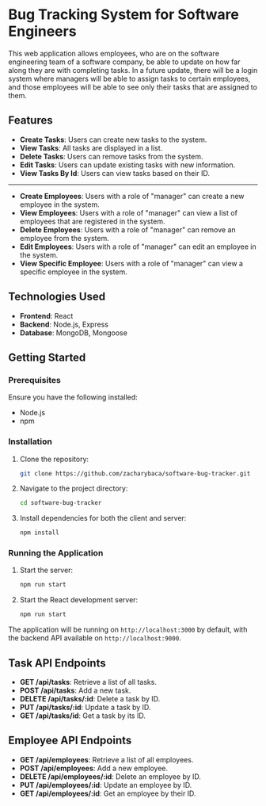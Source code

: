 

# Bug Tracking System for Software Engineers

This web application allows employees, who are on the software engineering team of a software company, be able to update on how far along they are with completing tasks. In a future update, there will be a login system where managers will be able to assign tasks to certain employees, and those employees will be able to see only their tasks that are assigned to them.

## Features

- **Create Tasks**: Users can create new tasks to the system.
- **View Tasks**: All tasks are displayed in a list.
- **Delete Tasks**: Users can remove tasks from the system.
- **Edit Tasks**: Users can update existing tasks with new information.
- **View Tasks By Id**: Users can view tasks based on their ID.
------------------------------------------------------------------------------------------------------------------------
- **Create Employees**: Users with a role of "manager" can create a new employee in the system.
- **View Employees**: Users with a role of "manager" can view a list of employees that are registered in the system.
- **Delete Employees**: Users with a role of "manager" can remove an employee from the system.
- **Edit Employees**: Users with a role of "manager" can edit an employee in the system.
- **View Specific Employee**: Users with a role of "manager" can view a specific employee in the system.

## Technologies Used

- **Frontend**: React
- **Backend**: Node.js, Express
- **Database**: MongoDB, Mongoose

## Getting Started

### Prerequisites

Ensure you have the following installed:

- Node.js
- npm

### Installation

1. Clone the repository:

   ```bash
   git clone https://github.com/zacharybaca/software-bug-tracker.git
   ```

2. Navigate to the project directory:

   ```bash
   cd software-bug-tracker
   ```

3. Install dependencies for both the client and server:

   ```bash
   npm install
   ```

### Running the Application

1. Start the server:

   ```bash
   npm run start
   ```

2. Start the React development server:

   ```bash
   npm run start
   ```

The application will be running on `http://localhost:3000` by default, with the backend API available on `http://localhost:9000`.

## Task API Endpoints

- **GET /api/tasks**: Retrieve a list of all tasks.
- **POST /api/tasks**: Add a new task.
- **DELETE /api/tasks/:id**: Delete a task by ID.
- **PUT /api/tasks/:id**: Update a task by ID.
- **GET /api/tasks/id**: Get a task by its ID.

## Employee API Endpoints

- **GET /api/employees**: Retrieve a list of all employees.
- **POST /api/employees**: Add a new employee.
- **DELETE /api/employees/:id**: Delete an employee by ID.
- **PUT /api/employees/:id**: Update an employee by ID.
- **GET /api/employees/:id**: Get an employee by their ID.
